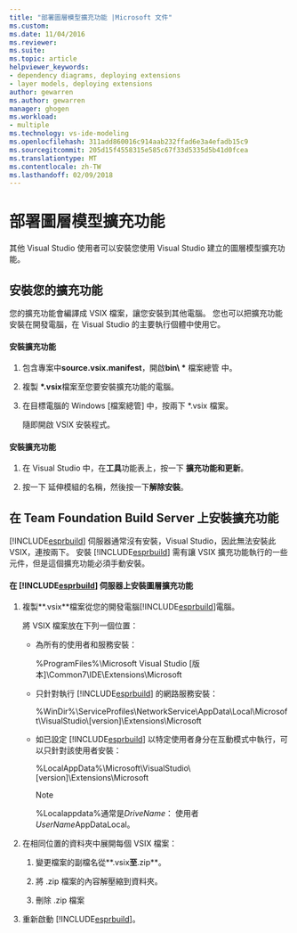 ```yaml
---
title: "部署圖層模型擴充功能 |Microsoft 文件"
ms.custom: 
ms.date: 11/04/2016
ms.reviewer: 
ms.suite: 
ms.topic: article
helpviewer_keywords:
- dependency diagrams, deploying extensions
- layer models, deploying extensions
author: gewarren
ms.author: gewarren
manager: ghogen
ms.workload:
- multiple
ms.technology: vs-ide-modeling
ms.openlocfilehash: 311add860016c914aab232ffad6e3a4efadb15c9
ms.sourcegitcommit: 205d15f4558315e585c67f33d5335d5b41d0fcea
ms.translationtype: MT
ms.contentlocale: zh-TW
ms.lasthandoff: 02/09/2018
---
```

# <a name="deploy-a-layer-model-extension"></a>部署圖層模型擴充功能
其他 Visual Studio 使用者可以安裝您使用 Visual Studio 建立的圖層模型擴充功能。  
  
## <a name="installing-your-extension"></a>安裝您的擴充功能  
 您的擴充功能會編譯成 VSIX 檔案，讓您安裝到其他電腦。 您也可以把擴充功能安裝在開發電腦，在 Visual Studio 的主要執行個體中使用它。  
  
#### <a name="to-install-the-extension"></a>安裝擴充功能  
  
1.  包含專案中**source.vsix.manifest**，開啟**bin\\ \*** 檔案總管 中。  
  
2.  複製 **\*.vsix**檔案至您要安裝擴充功能的電腦。  
  
3.  在目標電腦的 Windows [檔案總管] 中，按兩下 *.vsix 檔案。  
  
     隨即開啟 VSIX 安裝程式。  
  
#### <a name="to-uninstall-the-extension"></a>安裝擴充功能  
  
1.  在 Visual Studio 中，在**工具**功能表上，按一下 **擴充功能和更新**。  
  
2.  按一下 延伸模組的名稱，然後按一下**解除安裝**。  
  
## <a name="installing-an-extension-on-a-team-foundation-build-server"></a>在 Team Foundation Build Server 上安裝擴充功能  
 [!INCLUDE[esprbuild](../misc/includes/esprbuild_md.md)] 伺服器通常沒有安裝，Visual Studio，因此無法安裝此 VSIX，連按兩下。 安裝 [!INCLUDE[esprbuild](../misc/includes/esprbuild_md.md)] 需有讓 VSIX 擴充功能執行的一些元件，但是這個擴充功能必須手動安裝。  
  
#### <a name="to-install-your-layer-extension-on-a-includeesprbuildmiscincludesesprbuildmdmd-server"></a>在 [!INCLUDE[esprbuild](../misc/includes/esprbuild_md.md)] 伺服器上安裝圖層擴充功能  
  
1.  複製**.vsix**檔案從您的開發電腦[!INCLUDE[esprbuild](../misc/includes/esprbuild_md.md)]電腦。  
  
     將 VSIX 檔案放在下列一個位置：  
  
    -   為所有的使用者和服務安裝：  
  
         %ProgramFiles%\Microsoft Visual Studio [版本]\Common7\IDE\Extensions\Microsoft  
  
    -   只針對執行 [!INCLUDE[esprbuild](../misc/includes/esprbuild_md.md)] 的網路服務安裝：  
  
         %WinDir%\ServiceProfiles\NetworkService\AppData\Local\Microsoft\VisualStudio\\[version]\Extensions\Microsoft  
  
    -   如已設定 [!INCLUDE[esprbuild](../misc/includes/esprbuild_md.md)] 以特定使用者身分在互動模式中執行，可以只針對該使用者安裝：  
  
         %LocalAppData%\Microsoft\VisualStudio\\[version]\Extensions\Microsoft  
  
        > [!NOTE]
        >  %Localappdata%通常是*DriveName*： 使用者*UserName*AppDataLocal。  
  
2.  在相同位置的資料夾中展開每個 VSIX 檔案：  
  
    1.  變更檔案的副檔名從**.vsix**至**.zip**。  
  
    2.  將 .zip 檔案的內容解壓縮到資料夾。  
  
    3.  刪除 .zip 檔案  
  
3.  重新啟動 [!INCLUDE[esprbuild](../misc/includes/esprbuild_md.md)]。
